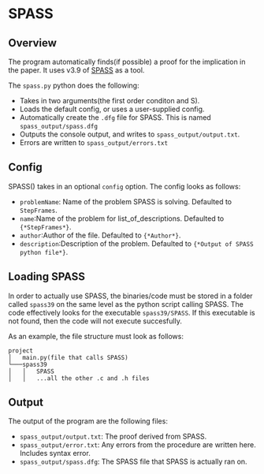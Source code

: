 # SPASS

## Overview
The program automatically finds(if possible) a proof for the implication in the paper. It uses v3.9 of [SPASS](https://www.mpi-inf.mpg.de/departments/automation-of-logic/software/spass-workbench/classic-spass-theorem-prover/download/) as a tool.

The ```spass.py``` python does the following:
- Takes in two arguments(the first order conditon and S).
- Loads the default config, or uses a user-supplied config.
- Automatically create the ```.dfg``` file for SPASS. This is named ```spass_output/spass.dfg```
- Outputs the console output, and writes to ```spass_output/output.txt```.
- Errors are written to ```spass_output/errors.txt```

## Config
SPASS() takes in an optional ```config``` option. The config looks as follows:
- ```problemName```: Name of the problem SPASS is solving. Defaulted to ```StepFrames```.
- ```name```:Name of the problem for list_of_descriptions. Defaulted to ```{*StepFrames*}```.
- ```author```:Author of the file. Defaulted to ```{*Author*}```.
- ```description```:Description of the problem. Defaulted to ```{*Output of SPASS python file*}```.

## Loading SPASS
In order to actually use SPASS, the binaries/code must be stored in a folder called ```spass39``` on the same level as the python script calling SPASS. The code effectively looks for the executable ```spass39/SPASS```. If this executable is not found, then the code will not execute succesfully.

As an example, the file structure must look as follows:

```
project
│   main.py(file that calls SPASS)
└───spass39
│   │   SPASS
│   │   ...all the other .c and .h files
```

## Output
The output of the program are the following files:
- ```spass_output/output.txt```: The proof derived from SPASS.
- ```spass_output/error.txt```: Any errors from the procedure are written here. Includes syntax error.
- ```spass_output/spass.dfg```: The SPASS file that SPASS is actually ran on.
